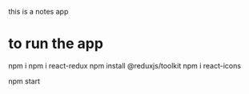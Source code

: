 this is a notes app

# to run the app
npm i 
npm i react-redux
npm install @reduxjs/toolkit
npm i react-icons

npm start


